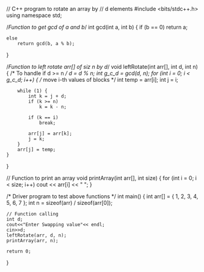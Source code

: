 <!-- # CppCode -->
<!-- cpp Code Collections -->
// C++ program to rotate an array by
// d elements
#include <bits/stdc++.h>
using namespace std;

/*Function to get gcd of a and b*/
int gcd(int a, int b)
{
	if (b == 0)
		return a;

	else
		return gcd(b, a % b);
}

/*Function to left rotate arr[] of siz n by d*/
void leftRotate(int arr[], int d, int n)
{
	/* To handle if d >= n */
	d = d % n;
	int g_c_d = gcd(d, n);
	for (int i = 0; i < g_c_d; i++) {
		/* move i-th values of blocks */
		int temp = arr[i];
		int j = i;

		while (1) {
			int k = j + d;
			if (k >= n)
				k = k - n;

			if (k == i)
				break;

			arr[j] = arr[k];
			j = k;
		}
		arr[j] = temp;
	}
}

// Function to print an array
void printArray(int arr[], int size)
{
	for (int i = 0; i < size; i++)
		cout << arr[i] << " ";
}

/* Driver program to test above functions */
int main()
{
	int arr[] = { 1, 2, 3, 4, 5, 6, 7 };
	int n = sizeof(arr) / sizeof(arr[0]);

	// Function calling
	int d;
	cout<<"Enter Swapping value"<< endl;
	cin>>d;
	leftRotate(arr, d, n);
	printArray(arr, n);

	return 0;
}
